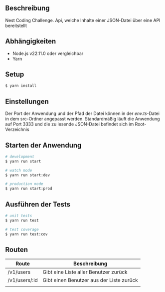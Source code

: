 ## Beschreibung

Nest Coding Challenge. Api, welche Inhalte einer JSON-Datei über eine API bereitstellt

## Abhängigkeiten

- Node.js v22.11.0 oder vergleichbar
- Yarn

## Setup

```bash
$ yarn install
```

## Einstellungen

Der Port der Anwendung und der Pfad der Datei können in der *env.ts*-Datei in dem src-Ordner angepasst werden. Standardmäßig läuft die Anwendung auf Port 3333 und die zu lesende JSON-Datei befindet sich im Root-Verzeichnis

## Starten der Anwendung

```bash
# development
$ yarn run start

# watch mode
$ yarn run start:dev

# production mode
$ yarn run start:prod
```

## Ausführen der Tests

```bash
# unit tests
$ yarn run test

# test coverage
$ yarn run test:cov
```

## Routen

| Route         | Beschreibung                             |
| ------------- | ---------------------------------------- |
| /v1/users     | Gibt eine Liste aller Benutzer zurück    |
| /v1/users/:id | Gibt einen Benutzer aus der Liste zurück |
|               |                                          |

